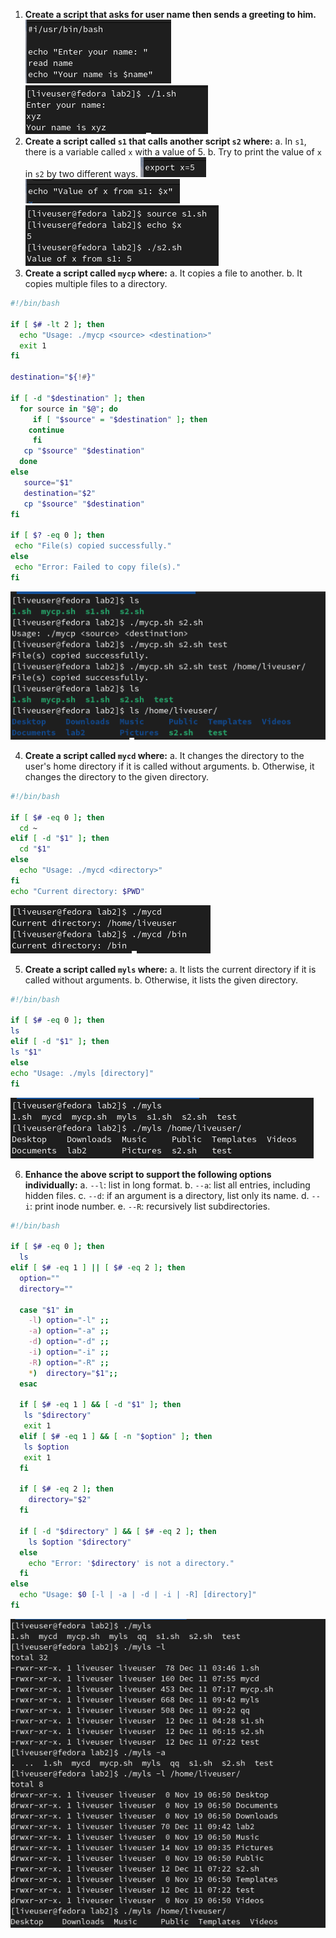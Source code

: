 1. **Create a script that asks for user name then sends a greeting to him.**
   ![](/pics/VirtualBoxVM_RGlYNpezen.png) <br/>
   ![](/pics/VirtualBoxVM_RnqzKEE7pJ.png)
2. **Create a script called `s1` that calls another script `s2` where:**
   a. In `s1`, there is a variable called `x` with a value of 5.
   b. Try to print the value of `x` in `s2` by two different ways.
   ![](/pics/VirtualBoxVM_Mw9mbGqjD2.png)<br/>
   ![](/pics/VirtualBoxVM_euY6P675xp.png)<br/>
   ![](/pics/VirtualBoxVM_zS6YKlEzMS.png)
3. **Create a script called `mycp` where:**
   a. It copies a file to another.
   b. It copies multiple files to a directory.

```bash
#!/bin/bash

if [ $# -lt 2 ]; then
  echo "Usage: ./mycp <source> <destination>"
  exit 1
fi

destination="${!#}"

if [ -d "$destination" ]; then
  for source in "$@"; do
     if [ "$source" = "$destination" ]; then
	continue
     fi
   cp "$source" "$destination"
  done
else
   source="$1"
   destination="$2"
   cp "$source" "$destination"
fi

if [ $? -eq 0 ]; then
 echo "File(s) copied successfully."
else
 echo "Error: Failed to copy file(s)."
fi
```

![](/pics/VirtualBoxVM_BF9U07S1Cu.png)

4. **Create a script called `mycd` where:**
   a. It changes the directory to the user's home directory if it is called without arguments.
   b. Otherwise, it changes the directory to the given directory.

```bash
#!/bin/bash

if [ $# -eq 0 ]; then
  cd ~
elif [ -d "$1" ]; then
  cd "$1"
else
  echo "Usage: ./mycd <directory>"
fi
echo "Current directory: $PWD"
```

![](/pics/VirtualBoxVM_QjY6E6CT81.png)

5. **Create a script called `myls` where:**
   a. It lists the current directory if it is called without arguments.
   b. Otherwise, it lists the given directory.

```bash
#!/bin/bash

if [ $# -eq 0 ]; then
ls
elif [ -d "$1" ]; then
ls "$1"
else
echo "Usage: ./myls [directory]"
fi
```

![](/pics/VirtualBoxVM_CNhJJRuBPu.png)

6. **Enhance the above script to support the following options individually:**
   a. `--l`: list in long format.
   b. `--a`: list all entries, including hidden files.
   c. `--d`: if an argument is a directory, list only its name.
   d. `--i`: print inode number.
   e. `--R`: recursively list subdirectories.

```bash
#!/bin/bash

if [ $# -eq 0 ]; then
  ls
elif [ $# -eq 1 ] || [ $# -eq 2 ]; then
  option=""
  directory=""

  case "$1" in
    -l) option="-l" ;;
    -a) option="-a" ;;
    -d) option="-d" ;;
    -i) option="-i" ;;
    -R) option="-R" ;;
    *)  directory="$1";;
  esac

  if [ $# -eq 1 ] && [ -d "$1" ]; then
   ls "$directory"
   exit 1
  elif [ $# -eq 1 ] && [ -n "$option" ]; then
   ls $option
   exit 1
  fi

  if [ $# -eq 2 ]; then
    directory="$2"
  fi

  if [ -d "$directory" ] && [ $# -eq 2 ]; then
    ls $option "$directory"
  else
    echo "Error: '$directory' is not a directory."
  fi
else
  echo "Usage: $0 [-l | -a | -d | -i | -R] [directory]"
fi
```

![](/pics/VirtualBoxVM_CS9OFiIv8m.png)
